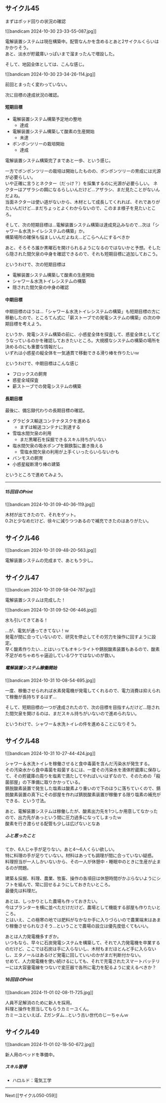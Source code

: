 ## サイクル45

まずはポッド回りの状況の確認

![[bandicam 2024-10-30 23-33-55-087.jpg]]

電解装置システムは現在構築中。配管なんかを含めるとあと2サイクルくらいはかかりそう。  
あと、淡水が貯蔵庫いっぱいまで溜まったんで増設した。

そして、地図全体としては、こんな感じ。

![[bandicam 2024-10-30 23-34-26-114.jpg]]

前回とまったく変わっていない。

次に目標の達成状況の確認。

#### 短期目標

- 電解装置システム構築予定地の整地
	- 達成
- 電解装置システム構築して酸素の生産開始
	- 未達
- ボンボンツリーの栽培開始
	- 達成

電解装置システム構築完了まであと一歩、という感じ。  

一方でボンボンツリーの栽培は開始したものの、ボンボンツリーの育成には光源が必要らしい。  
いや正確に言うとネクター（だっけ？）を採集するのに光源が必要らしい。
ネクターはアザラシの餌になるらしいんだけど…アザラシ、まだ見たことがないんだよね。  
当面ネクターは使い道がないから、木材として成長してくれれば、それでありがたいんだけど…まだちょっとよくわからないので、このまま様子を見たいところ。

そして、次の短期目標は…電解装置システム構築は達成見込みなので…次は「シャワー＆水洗トイレシステムの構築」か。  
構築場所の確保も悩ましいんだよねえ…どこらへんにするべきか

あと、そろそろ誰か黒曜石を開けられるようになるのではないかと予想。そしたら隠された間欠泉の中身を確認できるので、それも短期目標に追加しておこう。

というわけで、次の短期目標は

- 電解装置システム構築して酸素の生産開始
- シャワー＆水洗トイレシステムの構築
- 隠された間欠泉の中身の確認


#### 中期目標

中期目標のほうは…「シャワー＆水洗トイレシステムの構築」も短期目標の方に移動したので、ところてん式に「薪ストーブでの発電システムの構築」の次の中期目標を考えよう。

というか、発電システム構築の前に、小惑星全体を探査して、惑星全体としてどうなっているのかを確認しておきたいところ。大規模なシステムの構築の場所を決めるのにも重要な情報だし。  
いずれは小惑星の縦全体を一気通貫で移動できる滑り棒を作りたいｗ  

というわけで、中期目標はこんな感じ

- フロックスの飼育
- 惑星全域探査
- 薪ストーブでの発電システムの構築

#### 長期目標

最後に、備忘録代わりの長期目標の確認。

- グラビタス輸送コンテナタスクを進める
	- まずは輸送コンテナに到達する
- 雪塩水間欠泉の利用
	- まだ黒曜石を採掘できるスキル持ちがいない
- 塩水間欠泉の吸水ポンプを鋼鉄製に置き換える
	- 雪塩水間欠泉の利用が上手くいったらいらないかも
- バンモスの飼育
- 小惑星縦断滑り棒の建築

というところで進めてみよう。

----

##### 15回目のPrint

![[bandicam 2024-10-31 09-40-36-119.jpg]]

木材が出てきたので、それをゲット。  
0.2tと少なめだけど、徐々に減りつつあるので補充できたのはありがたい。

## サイクル46

![[bandicam 2024-10-31 09-48-20-563.jpg]]

電解装置システムの完成まで、あともう少し。

## サイクル47

![[bandicam 2024-10-31 09-58-04-787.jpg]]

電解装置システムは完成した！

![[bandicam 2024-10-31 09-52-06-446.jpg]]

水も引いてきてある！

…が、電気が通ってきてない！ｗ  
発電が間に合っていないので、研究を停止してその労力を操作に回すように設定。  
早く酸素作りたい…とはいってもオキシライトや錆脱酸素装置もあるので、酸素不足がめちゃめちゃ逼迫しているワケではないのが救い。

##### 電解装置システム稼働開始

![[bandicam 2024-10-31 10-08-54-695.jpg]]

一度、稼働させられれば水素発電機が発電してくれるので、電力消費は抑えられて稼働が長持ちするはず…

そして、短期目標の一つが達成されたので、次の目標を目指すんだけど…隠された間欠泉を開けるのは、まだスキル持ちがいないので進められない。

というわけで、シャワー＆水洗トイレの件を進めることになりそう。

## サイクル48

![[bandicam 2024-10-31 10-27-44-424.jpg]]

シャワー＆水洗トイレを稼働させると食中毒菌を含んだ汚染水が発生する。  
その汚染水から食中毒菌を殺菌するには、一度その汚染水を液体貯蔵庫に保存して、その貯蔵庫の周りを塩素で満たしてやればいいはずなので、そのための「殺菌部屋」の下準備に取りかかっている。  
錆脱酸素装置で発生した塩素は酸素より重いので下のほうに落ちていくので、錆脱酸素装置の真下にその部屋を作れば錆脱酸素装置が稼働する限り塩素の補充ができる、という寸法。  

あと、電解装置システムは稼働したが、酸素出力先を1つしか用意してなかったので、出力先があっという間に圧力過多になってしまったｗ  
酸素を行き渡らせる配管も少しは広げないとなあ

##### ふと思ったこと

てか、6人じゃ手が足りない。あと4～6人くらい欲しい。  
特に料理の手が足りていない。材料はあっても調理が間に合っていない疑惑。  
料理担当が一人しかいないから、その一人が休憩中・睡眠中のときに生産が止まるのが問題。  

建築＆採掘、料理、農業、牧畜、操作の各項目は休憩時間がかぶらないようにシフトを組んで、常に回せるようにしておきたいところ。  
最優先は料理だ。

あとは、しっかりとした農場も作っておきたい。  
今はプランターを横に並べただけだけど、農場として機能する部屋も作りたいところ。  
とはいえ、この極寒の地では肥料がなかなか手に入りづらいので農業端末はあまり稼働させられなさそう…ということで農場の設立は優先度低くてもいい。  

あとは人力発電機多すぎか。  
いつもなら、早々に石炭発電システムを構築して、それで人力発電機を卒業するのだけど、ここでは石炭は手に入らないし、木材もまだほとんど手に入らないし、エタノールはあるけど発電に回していいのかがまだ判断付かない。  
せめて、人力発電機を使い続けるにしても、それで充電されたスマートバッテリーには大容量電線をつないで変圧器で各所に電力を配るように変えるべきか？

##### 16回目のPrint

![[bandicam 2024-11-01 02-08-11-725.jpg]]

人員不足解消のために新人を採用。  
料理と操作を担当してもらうカミーユくん。  
カミーユといえば、Zガンダム…という古い世代のじーちゃんｗ  

## サイクル49

![[bandicam 2024-11-01 02-18-50-672.jpg]]

新人用のベッドを準備中。


##### スキル習得

- ハロルド：電気工学


----
Next:[[サイクル050-059]]